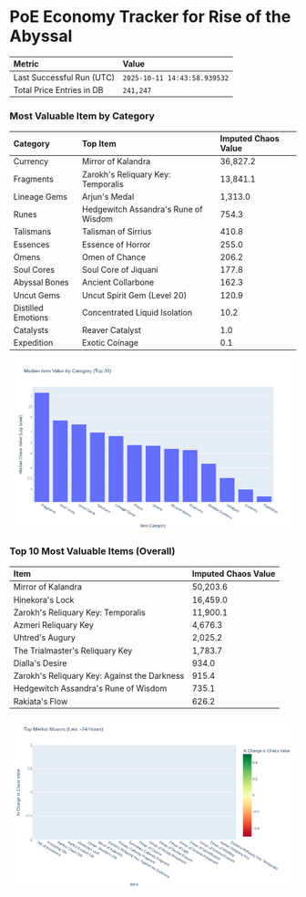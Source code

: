 # PoE Economy Tracker for Rise of the Abyssal

<!-- START_MAINTENANCE -->
| Metric | Value |
|:---|:---|
| Last Successful Run (UTC) | `2025-10-11 14:43:58.939532` |
| Total Price Entries in DB | `241,247` |

<!-- END_MAINTENANCE -->

<!-- START_DATAFRAME_DEBUG -->
<!-- END_DATAFRAME_DEBUG -->

<!-- START_CATEGORY_ANALYSIS -->
### Most Valuable Item by Category
| Category | Top Item | Imputed Chaos Value |
| :--- | :--- | :--- |
| Currency | Mirror of Kalandra | 36,827.2 |
| Fragments | Zarokh's Reliquary Key: Temporalis | 13,841.1 |
| Lineage Gems | Arjun's Medal | 1,313.0 |
| Runes | Hedgewitch Assandra's Rune of Wisdom | 754.3 |
| Talismans | Talisman of Sirrius | 410.8 |
| Essences | Essence of Horror | 255.0 |
| Omens | Omen of Chance | 206.2 |
| Soul Cores | Soul Core of Jiquani | 177.8 |
| Abyssal Bones | Ancient Collarbone | 162.3 |
| Uncut Gems | Uncut Spirit Gem (Level 20) | 120.9 |
| Distilled Emotions | Concentrated Liquid Isolation | 10.2 |
| Catalysts | Reaver Catalyst | 1.0 |
| Expedition | Exotic Coinage | 0.1 |


![Category Analysis Chart](charts/category_analysis.png)
<!-- END_ANALYSIS -->

<!-- START_ANALYSIS -->
### Top 10 Most Valuable Items (Overall)
| Item | Imputed Chaos Value |
| :--- | :--- |
| Mirror of Kalandra | 50,203.6 |
| Hinekora's Lock | 16,459.0 |
| Zarokh's Reliquary Key: Temporalis | 11,900.1 |
| Azmeri Reliquary Key | 4,676.3 |
| Uhtred's Augury | 2,025.2 |
| The Trialmaster's Reliquary Key | 1,783.7 |
| Dialla's Desire | 934.0 |
| Zarokh's Reliquary Key: Against the Darkness | 915.4 |
| Hedgewitch Assandra's Rune of Wisdom | 735.1 |
| Rakiata's Flow | 626.2 |


![Market Movers Chart](charts/market_movers.png)
<!-- END_ANALYSIS -->

